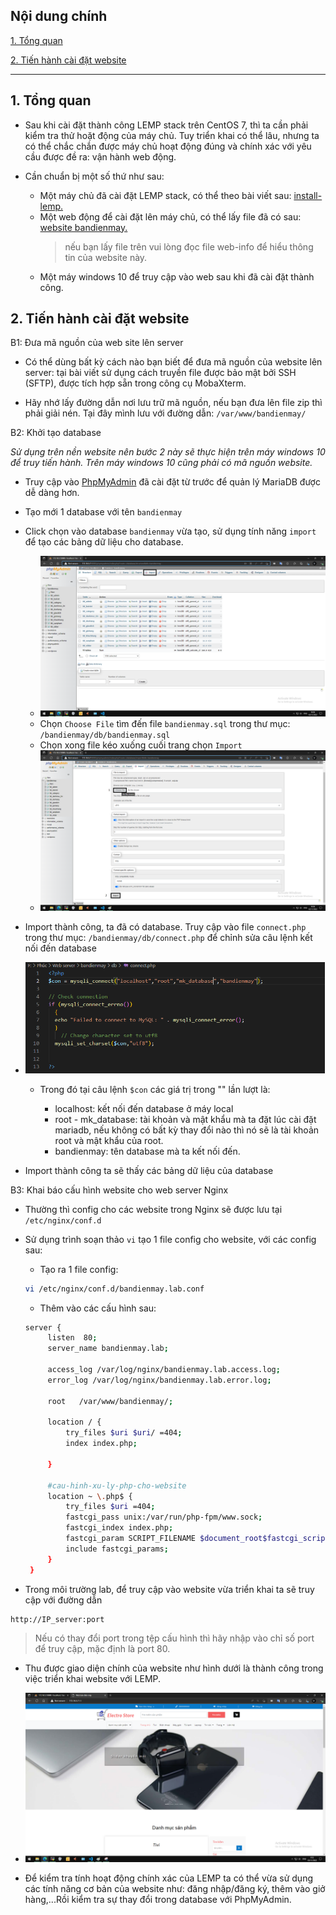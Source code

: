 ## <a name="" >Nội dung chính</a>

[1. Tổng quan](#1)

[2. Tiến hành cài đặt website](#2)


___

## <a name="1" >1. Tổng quan</a>

- Sau khi cài đặt thành công LEMP stack trên CentOS 7, thì ta cần phải kiểm tra thử hoặt động của máy chủ. Tuy triển khai có thể lâu, nhưng ta có thể chắc chắn được máy chủ hoạt động đúng và chính xác với yêu cầu được đề ra: vận hành web động.

- Cần chuẩn bị một số thứ như sau:

  - Một máy chủ đã cài đặt LEMP stack, có thể theo bài viết sau: [install-lemp.](install-lemp.md)
  - Một web động để cài đặt lên máy chủ, có thể lấy file đã có sau: [website bandienmay.](bandienmay.zip)
    >nếu bạn lấy file trên vui lòng đọc file web-info để hiểu thông tin của website này.
  - Một máy windows 10 để truy cập vào web sau khi đã cài đặt thành công.

## <a name="2" >2. Tiến hành cài đặt website</a>

<a name="b1" >B1: Đưa mã nguồn của web site lên server</a>

- Có thể dùng bất kỳ cách nào bạn biết để đưa mã nguồn của website lên server: tại bài viết sử dụng cách truyền file được bảo mật bởi SSH (SFTP), được tích hợp sẵn trong công cụ MobaXterm.

- Hãy nhớ lấy đường dẫn nơi lưu trữ mã nguồn, nếu bạn đưa lên file zip thì phải giải nén. Tại đây mình lưu với đường dẫn: `/var/www/bandienmay/`

<a name="b2" >B2: Khởi tạo database</a>

_Sử dụng trên nền website nên bước 2 này sẽ thực hiện trên máy windows 10 để truy tiến hành. Trên máy windows 10 cũng phải có mã nguồn website._

- Truy cập vào [PhpMyAdmin](c%C3%A0i-%C4%91%E1%BA%B7t-phpmyadmin-qu%E1%BA%A3n-l%C3%BD-database.md) đã cài đặt từ trước để quản lý MariaDB được dễ dàng hơn.
- Tạo mới 1 database với tên `bandienmay`
- Click chọn vào database `bandienmay` vừa tạo, sử dụng tính năng `import` để tạo các bảng dữ liệu cho database.
  
  - <img src="../../Images/data-bandienmay-import.png" width="600">
  - Chọn `Choose File` tìm đến file `bandienmay.sql` trong thư mục: `/bandienmay/db/bandienmay.sql`
  - Chọn xong file kéo xuống cuối trang chọn `Import`
  - <img src="../../Images/data-bandienmay-import2.png" width="600">

- Import thành công, ta đã có database. Truy cập vào file `connect.php` trong thư mục: `/bandienmay/db/connect.php` để chỉnh sửa câu lệnh kết nối đến database
- ![connect-data](../../Images/lemp-connect-database.png)

  - Trong đó tại câu lệnh `$con` các giá trị trong "" lần lượt là:

    - localhost: kết nối đến database ở máy local
    - root - mk_database: tài khoản và mật khẩu mà ta đặt lúc cài đặt mariadb, nếu không có bất kỳ thay đổi nào thì nó sẽ là tài khoản root và mật khẩu của root.
    - bandienmay: tên database mà ta kết nối đến.

- Import thành công ta sẽ thấy các bảng dữ liệu của database

<a name="b3" >B3: Khai báo cấu hình website cho web server Nginx</a>

- Thường thì config cho các website trong Nginx sẽ được lưu tại `/etc/nginx/conf.d`

- Sử dụng trình soạn thảo `vi` tạo 1 file config cho website, với các config sau:

  - Tạo ra 1 file config:

   ```sh
   vi /etc/nginx/conf.d/bandienmay.lab.conf
   ```

  - Thêm vào các cấu hình sau:

   ```sh
   server {
        listen  80;
        server_name bandienmay.lab;

        access_log /var/log/nginx/bandienmay.lab.access.log;
        error_log /var/log/nginx/bandienmay.lab.error.log;

        root   /var/www/bandienmay/;

        location / {
            try_files $uri $uri/ =404;
            index index.php;

        }

        #cau-hinh-xu-ly-php-cho-website
        location ~ \.php$ {
            try_files $uri =404;
            fastcgi_pass unix:/var/run/php-fpm/www.sock;
            fastcgi_index index.php;
            fastcgi_param SCRIPT_FILENAME $document_root$fastcgi_script_name;
            include fastcgi_params;
        }
    }
   ```

- Trong môi trường lab, để truy cập vào website vừa triển khai ta sẽ truy cập với đường dẫn

```sh
http://IP_server:port
```

>Nếu có thay đổi port trong tệp cấu hình thì hãy nhập vào chỉ số port để truy cập, mặc định là port 80.

- Thu được giao diện chính của website như hình dưới là thành công trong việc triển khai website với LEMP.

- ![bandienmay-home](../../Images/bandienmay-home.png)

- Để kiểm tra tính hoạt động chính xác của LEMP ta có thể vừa sử dụng các tính năng cơ bản của website như: đăng nhập/đăng ký, thêm vào giở hàng,...Rồi kiểm tra sự thay đổi trong database với PhpMyAdmin.

